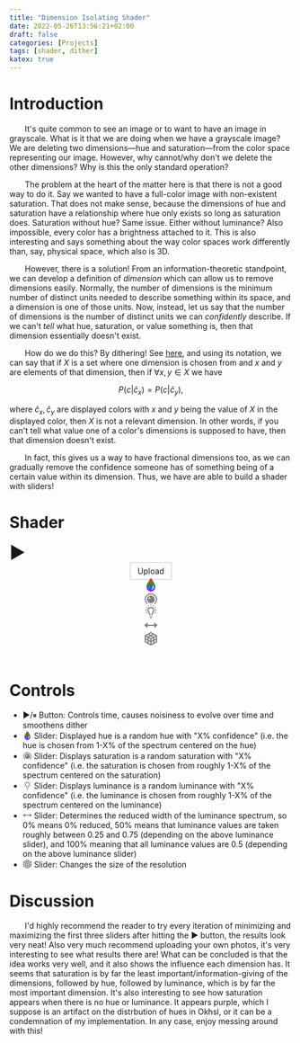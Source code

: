 ```yaml
---
title: "Dimension Isolating Shader"
date: 2022-05-26T13:56:21+02:00
draft: false
categories: [Projects]
tags: [shader, dither]
katex: true
---
```


# Introduction

&nbsp;&nbsp;&nbsp;&nbsp;&nbsp;&nbsp; It's quite common to see an image or to want to have an image in grayscale. What is it that we are doing when we have a grayscale image? We are deleting two dimensions—hue and saturation—from the color space representing our image. However, why cannot/why don't we delete the other dimensions? Why is this the only standard operation?

&nbsp;&nbsp;&nbsp;&nbsp;&nbsp;&nbsp; The problem at the heart of the matter here is that there is not a good way to do it. Say we wanted to have a full-color image with non-existent saturation. That does not make sense, because the dimensions of hue and saturation have a relationship where hue only exists so long as saturation does. Saturation without hue? Same issue. Either without luminance? Also impossible, every color has a brightness attached to it. This is also interesting and says something about the way color spaces work differently than, say, physical space, which also is 3D.

&nbsp;&nbsp;&nbsp;&nbsp;&nbsp;&nbsp; However, there is a solution! From an information-theoretic standpoint, we can develop a definition of *dimension* which can allow us to remove dimensions easily. Normally, the number of dimensions is the minimum number of distinct units needed to describe something within its space, and a dimension is one of those units. Now, instead, let us say that the number of dimensions is the number of distinct units we can *confidently* describe. If we can't *tell* what hue, saturation, or value something is, then that dimension essentially doesn't exist.

&nbsp;&nbsp;&nbsp;&nbsp;&nbsp;&nbsp; How do we do this? By dithering! See [here](https://agaura.github.io/okhslapp/), and using its notation, we can say that if $X$ is a set where one dimension is chosen from and $x$ and $y$ are elements of that dimension, then if $\forall x, y \in X$ we have

$$P(c | \hat c_x) = P(c | \hat c_y),$$

where $\hat c_x, \hat c_y$ are displayed colors with $x$ and $y$ being the value of $X$ in the displayed color, then $X$ is not a relevant dimension. In other words, if you can't tell what value one of a color's dimensions is supposed to have, then that dimension doesn't exist.

&nbsp;&nbsp;&nbsp;&nbsp;&nbsp;&nbsp; In fact, this gives us a way to have fractional dimensions too, as we can gradually remove the confidence someone has of something being of a certain value within its dimension. Thus, we have are able to build a shader with sliders!

# Shader

<html>
 <!-- D3.js -->
    <script src="https://d3js.org/d3.v6.min.js"></script>
    <script src="https://unpkg.com/d3-simple-slider"></script>    <!-- topojson -->
    <script src="https://unpkg.com/topojson@3"></script>    <!-- WebGL -->
    <script src="https://webgl2fundamentals.org/webgl/resources/webgl-utils.js"></script>
	<b style="font-size:30px" id='btn' onmouseover="this.style.cursor='pointer';" width = 20px>▶️</b>
    <style>
        input[type="file"] {
            display: none;
        }        .custom-file-upload {
            border: 1px solid #ccc;
            display: inline-block;
            padding: 6px 12px;
            cursor: pointer;
        }
    </style>    <div align="center">
        <label class="custom-file-upload">
            <input id="uploadImage" type="file" name="myPhoto" onchange="PreviewImage();" />
            <i class="fa fa-cloud-upload"></i>  Upload
        </label>
    </div>    <div align="center" style="padding-top: 20px">
        <canvas id="canvas"></canvas>
        <!--
for most samples webgl-utils only provides shader compiling/linking and
canvas resizing because why clutter the examples with code that's the same in every sample.
See https://webgl2fundamentals.org/webgl/lessons/webgl-boilerplate.html
and https://webgl2fundamentals.org/webgl/lessons/webgl-resizing-the-canvas.html
for webgl-utils, m3, m4, and webgl-lessons-ui.
-->
    </div>
      <div align="center" id="slider-fill">
    <svg xmlns="http://www.w3.org/2000/svg" width="24" height="24" viewBox="0 0 24 24"
        style="position:relative; top:-23px;">
        <linearGradient id="Gradient2" x1="0" x2="0" y1="0" y2="1">
            <stop offset="0%" stop-color="#d60071" />
            <stop offset="20%" stop-color="#c04e00" />
            <stop offset="30%" stop-color="#917200" />
            <stop id='example' offset="45%" stop-color="#468a00" />
            <stop offset="50%" stop-color="#008a79" />
            <stop offset="60%" stop-color="#0083a8" />
            <stop offset="70%" stop-color="#4b5dff" />
            <stop offset="100%" stop-color="#b200df" />
        </linearGradient>
        <path fill="url(#Gradient2)"
            d="M12 0c-4.87 7.197-8 11.699-8 16.075 0 4.378 3.579 7.925 8 7.925s8-3.547 8-7.925c0-4.376-3.13-8.878-8-16.075zm.462 20.471c2.56-1.049 4.124-4.889 3.021-8.853 3.798 4.909.754 9.393-3.021 8.853z" /></svg>
</div>
<div align="center" id="slider-fill2"><svg xmlns="http://www.w3.org/2000/svg" width="24" height="24" viewBox="0 0 24 24" style = "position:relative; top:-23px;"><path fill='gray' d="M22.266 14.724c-.064.898-.242 1.766-.522 2.586l1.601.675c-.163.461-.353.909-.568 1.344l-1.602-.676c-.383.751-.855 1.448-1.402 2.078l1.229 1.229c-.323.364-.667.709-1.032 1.032l-2.262-2.262c1.874-1.59 3.125-4.039 3.125-6.735 0-4.878-3.954-8.832-8.832-8.832s-8.833 3.954-8.833 8.832c0 2.505 1.107 5.024 3.126 6.735l-2.293 2.27-1.031-1.031 1.259-1.238c-.562-.647-1.046-1.365-1.434-2.139l-1.606.665c-.212-.436-.399-.885-.559-1.348l1.605-.664c-.268-.802-.439-1.646-.5-2.521h-1.735v-1.459h1.734c.063-.897.242-1.765.522-2.585l-1.6-.675c.163-.461.352-.91.567-1.344l1.602.675c.383-.75.855-1.448 1.403-2.078l-1.229-1.229c.323-.365.668-.709 1.032-1.031l1.229 1.229c.647-.562 1.366-1.045 2.141-1.433l-.665-1.606c.435-.212.885-.399 1.347-.558l.665 1.604c.802-.267 1.647-.438 2.522-.5v-1.734h1.459v1.733c.899.063 1.767.242 2.587.522l.675-1.6c.462.162.911.353 1.345.567l-.676 1.602c.751.383 1.449.854 2.08 1.402l1.229-1.229c.365.322.709.666 1.032 1.03l-1.229 1.229c.562.647 1.045 1.366 1.434 2.14l1.606-.665c.212.436.399.885.558 1.348l-1.604.664c.269.802.439 1.646.501 2.521h1.733v1.459h-1.734zm-3.434-.729c0 3.767-3.064 6.832-6.832 6.832s-6.833-3.065-6.833-6.832 3.065-6.832 6.833-6.832 6.832 3.065 6.832 6.832zm-7.36-1.81l-2.158-2.158-1.415 1.413 2.158 2.158 1.415-1.413z"/></svg></div>
<div align="center" id="slider-fill3"><svg xmlns="http://www.w3.org/2000/svg" width="24" height="24" viewBox="0 0 24 24"
        style="position:relative; top:-23px;">
        <path fill='gray'
            d="M14 19h-4c-.276 0-.5.224-.5.5s.224.5.5.5h4c.276 0 .5-.224.5-.5s-.224-.5-.5-.5zm0 2h-4c-.276 0-.5.224-.5.5s.224.5.5.5h4c.276 0 .5-.224.5-.5s-.224-.5-.5-.5zm.25 2h-4.5l1.188.782c.154.138.38.218.615.218h.895c.234 0 .461-.08.615-.218l1.187-.782zm3.75-13.799c0 3.569-3.214 5.983-3.214 8.799h-1.989c-.003-1.858.87-3.389 1.721-4.867.761-1.325 1.482-2.577 1.482-3.932 0-2.592-2.075-3.772-4.003-3.772-1.925 0-3.997 1.18-3.997 3.772 0 1.355.721 2.607 1.482 3.932.851 1.478 1.725 3.009 1.72 4.867h-1.988c0-2.816-3.214-5.23-3.214-8.799 0-3.723 2.998-5.772 5.997-5.772 3.001 0 6.003 2.051 6.003 5.772zm4-.691v1.372h-2.538c.02-.223.038-.448.038-.681 0-.237-.017-.464-.035-.69h2.535zm-10.648-6.553v-1.957h1.371v1.964c-.242-.022-.484-.035-.726-.035-.215 0-.43.01-.645.028zm-3.743 1.294l-1.04-1.94 1.208-.648 1.037 1.933c-.418.181-.822.401-1.205.655zm10.586 1.735l1.942-1.394.799 1.115-2.054 1.473c-.191-.43-.423-.827-.687-1.194zm-3.01-2.389l1.038-1.934 1.208.648-1.041 1.941c-.382-.254-.786-.473-1.205-.655zm-10.068 3.583l-2.054-1.472.799-1.115 1.942 1.393c-.264.366-.495.763-.687 1.194zm13.707 6.223l2.354.954-.514 1.271-2.425-.982c.21-.397.408-.812.585-1.243zm-13.108 1.155l-2.356 1.06-.562-1.251 2.34-1.052c.173.433.371.845.578 1.243zm-1.178-3.676h-2.538v-1.372h2.535c-.018.226-.035.454-.035.691 0 .233.018.458.038.681z" /></svg></div>
<div align="center" id="slider-fill5"><svg xmlns="http://www.w3.org/2000/svg" width="24" height="24" viewBox="0 0 24 24" style = "position:relative; top:-23px;"><path fill = 'gray' d="M6 11v-4l-6 5 6 5v-4h12v4l6-5-6-5v4z"/></svg></div>
<div align="center" id="slider-fill4"><svg xmlns="http://www.w3.org/2000/svg" width="24" height="24" viewBox="0 0 24 24"
        style="position:relative; top:-23px;">
        <path fill='gray'
            d="M12 0l-11 6v12.131l11 5.869 11-5.869v-12.066l-11-6.065zm9 11.623l-3 1.569v-3.26l3-1.601v3.292zm-13-.654l3 1.625v3.186l-3-1.614v-3.197zm.9-1.799l2.986-1.603 3.132 1.688-3.014 1.608-3.104-1.693zm4.1 3.43l3-1.6v3.238l-3 1.569v-3.207zm4.138-4.475l-3.139-1.691 2.801-1.503 3.11 1.715-2.772 1.479zm-2.424-4.345l-2.825 1.517-2.728-1.47 2.834-1.546 2.719 1.499zm-7.649 1.19l2.711 1.46-2.973 1.596-2.67-1.456 2.932-1.6zm-1.065 4.908v3.204l-3-1.636v-3.216l3 1.648zm-3 3.843l3 1.636v3.185l-3-1.611v-3.21zm5 5.888v-3.169l3 1.614v3.146l-3-1.591zm5-1.545l3-1.569v3.104l-3 1.601v-3.136zm5 .468v-3.083l3-1.569v3.051l-3 1.601z" /></svg></div>
    <script type="text/javascript">
        "use strict";        var vertexShaderSource = `#version 300 es
        // an attribute is an input (in) to a vertex shader.
// It will receive data from a buffer
in vec2 a_position;
in vec2 a_texCoord;// Used to pass in the resolution of the canvas
uniform vec2 u_resolution;// Used to pass the texture coordinates to the fragment shader
out vec2 v_texCoord;// all shaders have a main function
void main() {// convert the position from pixels to 0.0 to 1.0
vec2 zeroToOne = a_position / u_resolution;// convert from 0->1 to 0->2
vec2 zeroToTwo = zeroToOne * 2.0;// convert from 0->2 to -1->+1 (clipspace)
vec2 clipSpace = zeroToTwo - 1.0;gl_Position = vec4(clipSpace * vec2(1, -1), 0, 1);// pass the texCoord to the fragment shader
// The GPU will interpolate this value between points.
v_texCoord = a_texCoord;
}
`;        var fragmentShaderSource = `#version 300 es
// fragment shaders don't have a default precision so we need
// to pick one. highp is a good default. It means "high precision"
precision highp float;float rand(vec2 co) {
    return fract(sin(dot(co.xy ,vec2(12.9898,78.233))) * 43758.5453);
}// Copyright(c) 2021 Björn Ottosson
//
// Permission is hereby granted, free of charge, to any person obtaining a copy of
// this softwareand associated documentation files(the "Software"), to deal in
// the Software without restriction, including without limitation the rights to
// use, copy, modify, merge, publish, distribute, sublicense, and /or sell copies
// of the Software, and to permit persons to whom the Software is furnished to do
// so, subject to the following conditions :
// The above copyright noticeand this permission notice shall be included in all
// copies or substantial portions of the Software.
// THE SOFTWARE IS PROVIDED "AS IS", WITHOUT WARRANTY OF ANY KIND, EXPRESS OR
// IMPLIED, INCLUDING BUT NOT LIMITED TO THE WARRANTIES OF MERCHANTABILITY,
// FITNESS FOR A PARTICULAR PURPOSE AND NONINFRINGEMENT.IN NO EVENT SHALL THE
// AUTHORS OR COPYRIGHT HOLDERS BE LIABLE FOR ANY CLAIM, DAMAGES OR OTHER
// LIABILITY, WHETHER IN AN ACTION OF CONTRACT, TORT OR OTHERWISE, ARISING FROM,
// OUT OF OR IN CONNECTION WITH THE SOFTWARE OR THE USE OR OTHER DEALINGS IN THE
// SOFTWARE.
#define M_PI 3.1415926535897932384626433832795
float cbrt( float x )
{
    return sign(x)*pow(abs(x),1.0f/3.0f);
}float srgb_transfer_function(float a)
{
	return .0031308f >= a ? 12.92f * a : 1.055f * pow(a, .4166666666666667f) - .055f;
}float srgb_transfer_function_inv(float a)
{
	return .04045f < a ? pow((a + .055f) / 1.055f, 2.4f) : a / 12.92f;
}vec3 linear_srgb_to_oklab(vec3 c)
{
	float l = 0.4122214708f * c.r + 0.5363325363f * c.g + 0.0514459929f * c.b;
	float m = 0.2119034982f * c.r + 0.6806995451f * c.g + 0.1073969566f * c.b;
	float s = 0.0883024619f * c.r + 0.2817188376f * c.g + 0.6299787005f * c.b;	float l_ = cbrt(l);
	float m_ = cbrt(m);
	float s_ = cbrt(s);	return vec3(
		0.2104542553f * l_ + 0.7936177850f * m_ - 0.0040720468f * s_,
		1.9779984951f * l_ - 2.4285922050f * m_ + 0.4505937099f * s_,
		0.0259040371f * l_ + 0.7827717662f * m_ - 0.8086757660f * s_
	);
}vec3 oklab_to_linear_srgb(vec3 c)
{
	float l_ = c.x + 0.3963377774f * c.y + 0.2158037573f * c.z;
	float m_ = c.x - 0.1055613458f * c.y - 0.0638541728f * c.z;
	float s_ = c.x - 0.0894841775f * c.y - 1.2914855480f * c.z;	float l = l_ * l_ * l_;
	float m = m_ * m_ * m_;
	float s = s_ * s_ * s_;	return vec3(
		+4.0767416621f * l - 3.3077115913f * m + 0.2309699292f * s,
		-1.2684380046f * l + 2.6097574011f * m - 0.3413193965f * s,
		-0.0041960863f * l - 0.7034186147f * m + 1.7076147010f * s
	);
}// Finds the maximum saturation possible for a given hue that fits in sRGB
// Saturation here is defined as S = C/L
// a and b must be normalized so a^2 + b^2 == 1
float compute_max_saturation(float a, float b)
{
	// Max saturation will be when one of r, g or b goes below zero.	// Select different coefficients depending on which component goes below zero first
	float k0, k1, k2, k3, k4, wl, wm, ws;	if (-1.88170328f * a - 0.80936493f * b > 1.f)
	{
		// Red component
		k0 = +1.19086277f; k1 = +1.76576728f; k2 = +0.59662641f; k3 = +0.75515197f; k4 = +0.56771245f;
		wl = +4.0767416621f; wm = -3.3077115913f; ws = +0.2309699292f;
	}
	else if (1.81444104f * a - 1.19445276f * b > 1.f)
	{
		// Green component
		k0 = +0.73956515f; k1 = -0.45954404f; k2 = +0.08285427f; k3 = +0.12541070f; k4 = +0.14503204f;
		wl = -1.2684380046f; wm = +2.6097574011f; ws = -0.3413193965f;
	}
	else
	{
		// Blue component
		k0 = +1.35733652f; k1 = -0.00915799f; k2 = -1.15130210f; k3 = -0.50559606f; k4 = +0.00692167f;
		wl = -0.0041960863f; wm = -0.7034186147f; ws = +1.7076147010f;
	}	// Approximate max saturation using a polynomial:
	float S = k0 + k1 * a + k2 * b + k3 * a * a + k4 * a * b;	// Do one step Halley's method to get closer
	// this gives an error less than 10e6, except for some blue hues where the dS/dh is close to infinite
	// this should be sufficient for most applications, otherwise do two/three steps
    float k_l = +0.3963377774f * a + 0.2158037573f * b;
	float k_m = -0.1055613458f * a - 0.0638541728f * b;
	float k_s = -0.0894841775f * a - 1.2914855480f * b;	{
		float l_ = 1.f + S * k_l;
		float m_ = 1.f + S * k_m;
		float s_ = 1.f + S * k_s;		float l = l_ * l_ * l_;
		float m = m_ * m_ * m_;
		float s = s_ * s_ * s_;		float l_dS = 3.f * k_l * l_ * l_;
		float m_dS = 3.f * k_m * m_ * m_;
		float s_dS = 3.f * k_s * s_ * s_;		float l_dS2 = 6.f * k_l * k_l * l_;
		float m_dS2 = 6.f * k_m * k_m * m_;
		float s_dS2 = 6.f * k_s * k_s * s_;		float f = wl * l + wm * m + ws * s;
		float f1 = wl * l_dS + wm * m_dS + ws * s_dS;
		float f2 = wl * l_dS2 + wm * m_dS2 + ws * s_dS2;		S = S - f * f1 / (f1 * f1 - 0.5f * f * f2);
	}	return S;
}// finds L_cusp and C_cusp for a given hue
// a and b must be normalized so a^2 + b^2 == 1
vec2 find_cusp(float a, float b)
{
	// First, find the maximum saturation (saturation S = C/L)
	float S_cusp = compute_max_saturation(a, b);	// Convert to linear sRGB to find the first point where at least one of r,g or b >= 1:
	vec3 rgb_at_max = oklab_to_linear_srgb(vec3( 1, S_cusp * a, S_cusp * b ));
	float L_cusp = cbrt(1.f / max(max(rgb_at_max.r, rgb_at_max.g), rgb_at_max.b));
	float C_cusp = L_cusp * S_cusp;	return vec2( L_cusp , C_cusp );
}// Finds intersection of the line defined by 
// L = L0 * (1 - t) + t * L1;
// C = t * C1;
// a and b must be normalized so a^2 + b^2 == 1
float find_gamut_intersection(float a, float b, float L1, float C1, float L0, vec2 cusp)
{
	// Find the intersection for upper and lower half seprately
	float t;
	if (((L1 - L0) * cusp.y - (cusp.x - L0) * C1) <= 0.f)
	{
		// Lower half	
        t = cusp.y * L0 / (C1 * cusp.x + cusp.y * (L0 - L1));
	}
	else
	{
		// Upper half		// First intersect with triangle
		t = cusp.y * (L0 - 1.f) / (C1 * (cusp.x - 1.f) + cusp.y * (L0 - L1));		// Then one step Halley's method
		{
			float dL = L1 - L0;
			float dC = C1;			float k_l = +0.3963377774f * a + 0.2158037573f * b;
			float k_m = -0.1055613458f * a - 0.0638541728f * b;
			float k_s = -0.0894841775f * a - 1.2914855480f * b;			float l_dt = dL + dC * k_l;
			float m_dt = dL + dC * k_m;
			float s_dt = dL + dC * k_s;
			// If higher accuracy is required, 2 or 3 iterations of the following block can be used:
			{
				float L = L0 * (1.f - t) + t * L1;
				float C = t * C1;				float l_ = L + C * k_l;
				float m_ = L + C * k_m;
				float s_ = L + C * k_s;				float l = l_ * l_ * l_;
				float m = m_ * m_ * m_;
				float s = s_ * s_ * s_;				float ldt = 3.f * l_dt * l_ * l_;
				float mdt = 3.f * m_dt * m_ * m_;
				float sdt = 3.f * s_dt * s_ * s_;				float ldt2 = 6.f * l_dt * l_dt * l_;
				float mdt2 = 6.f * m_dt * m_dt * m_;
				float sdt2 = 6.f * s_dt * s_dt * s_;				float r = 4.0767416621f * l - 3.3077115913f * m + 0.2309699292f * s - 1.f;
				float r1 = 4.0767416621f * ldt - 3.3077115913f * mdt + 0.2309699292f * sdt;
				float r2 = 4.0767416621f * ldt2 - 3.3077115913f * mdt2 + 0.2309699292f * sdt2;				float u_r = r1 / (r1 * r1 - 0.5f * r * r2);
				float t_r = -r * u_r;				float g = -1.2684380046f * l + 2.6097574011f * m - 0.3413193965f * s - 1.f;
				float g1 = -1.2684380046f * ldt + 2.6097574011f * mdt - 0.3413193965f * sdt;
				float g2 = -1.2684380046f * ldt2 + 2.6097574011f * mdt2 - 0.3413193965f * sdt2;				float u_g = g1 / (g1 * g1 - 0.5f * g * g2);
				float t_g = -g * u_g;				float b = -0.0041960863f * l - 0.7034186147f * m + 1.7076147010f * s - 1.f;
				float b1 = -0.0041960863f * ldt - 0.7034186147f * mdt + 1.7076147010f * sdt;
				float b2 = -0.0041960863f * ldt2 - 0.7034186147f * mdt2 + 1.7076147010f * sdt2;				float u_b = b1 / (b1 * b1 - 0.5f * b * b2);
				float t_b = -b * u_b;				t_r = u_r >= 0.f ? t_r : 10000.f;
				t_g = u_g >= 0.f ? t_g : 10000.f;
				t_b = u_b >= 0.f ? t_b : 10000.f;				t += min(t_r, min(t_g, t_b));
			}
		}
	}	return t;
}float find_gamut_intersection(float a, float b, float L1, float C1, float L0)
{
	// Find the cusp of the gamut triangle
	vec2 cusp = find_cusp(a, b);	return find_gamut_intersection(a, b, L1, C1, L0, cusp);
}vec3 gamut_clip_preserve_chroma(vec3 rgb)
{
	if (rgb.r < 1.f && rgb.g < 1.f && rgb.b < 1.f && rgb.r > 0.f && rgb.g > 0.f && rgb.b > 0.f)
		return rgb;	vec3 lab = linear_srgb_to_oklab(rgb);	float L = lab.x;
	float eps = 0.00001f;
	float C = max(eps, sqrt(lab.y * lab.y + lab.z * lab.z));
	float a_ = lab.y / C;
	float b_ = lab.z / C;	float L0 = clamp(L, 0.f, 1.f);	float t = find_gamut_intersection(a_, b_, L, C, L0);
	float L_clipped = L0 * (1.f - t) + t * L;
	float C_clipped = t * C;	return oklab_to_linear_srgb(vec3( L_clipped, C_clipped * a_, C_clipped * b_ ));
}vec3 gamut_clip_project_to_0_5(vec3 rgb)
{
	if (rgb.r < 1.f && rgb.g < 1.f && rgb.b < 1.f && rgb.r > 0.f && rgb.g > 0.f && rgb.b > 0.f)
		return rgb;	vec3 lab = linear_srgb_to_oklab(rgb);	float L = lab.x;
	float eps = 0.00001f;
	float C = max(eps, sqrt(lab.y * lab.y + lab.z * lab.z));
	float a_ = lab.y / C;
	float b_ = lab.z / C;	float L0 = 0.5;	float t = find_gamut_intersection(a_, b_, L, C, L0);
	float L_clipped = L0 * (1.f - t) + t * L;
	float C_clipped = t * C;	return oklab_to_linear_srgb(vec3( L_clipped, C_clipped * a_, C_clipped * b_ ));
}vec3 gamut_clip_project_to_L_cusp(vec3 rgb)
{
	if (rgb.r < 1.f && rgb.g < 1.f && rgb.b < 1.f && rgb.r > 0.f && rgb.g > 0.f && rgb.b > 0.f)
		return rgb;	vec3 lab = linear_srgb_to_oklab(rgb);	float L = lab.x;
	float eps = 0.00001f;
	float C = max(eps, sqrt(lab.y * lab.y + lab.z * lab.z));
	float a_ = lab.y / C;
	float b_ = lab.z / C;	// The cusp is computed here and in find_gamut_intersection, an optimized solution would only compute it once.
	vec2 cusp = find_cusp(a_, b_);	float L0 = cusp.x;	float t = find_gamut_intersection(a_, b_, L, C, L0);	float L_clipped = L0 * (1.f - t) + t * L;
	float C_clipped = t * C;	return oklab_to_linear_srgb(vec3( L_clipped, C_clipped * a_, C_clipped * b_ ));
}vec3 gamut_clip_adaptive_L0_0_5(vec3 rgb, float alpha)
{
	if (rgb.r < 1.f && rgb.g < 1.f && rgb.b < 1.f && rgb.r > 0.f && rgb.g > 0.f && rgb.b > 0.f)
		return rgb;	vec3 lab = linear_srgb_to_oklab(rgb);	float L = lab.x;
	float eps = 0.00001f;
	float C = max(eps, sqrt(lab.y * lab.y + lab.z * lab.z));
	float a_ = lab.y / C;
	float b_ = lab.z / C;	float Ld = L - 0.5f;
	float e1 = 0.5f + abs(Ld) + alpha * C;
	float L0 = 0.5f * (1.f + sign(Ld) * (e1 - sqrt(e1 * e1 - 2.f * abs(Ld))));	float t = find_gamut_intersection(a_, b_, L, C, L0);
	float L_clipped = L0 * (1.f - t) + t * L;
	float C_clipped = t * C;	return oklab_to_linear_srgb(vec3( L_clipped, C_clipped * a_, C_clipped * b_ ));
}vec3 gamut_clip_adaptive_L0_L_cusp(vec3 rgb, float alpha)
{
	if (rgb.r < 1.f && rgb.g < 1.f && rgb.b < 1.f && rgb.r > 0.f && rgb.g > 0.f && rgb.b > 0.f)
		return rgb;	vec3 lab = linear_srgb_to_oklab(rgb);	float L = lab.x;
	float eps = 0.00001f;
	float C = max(eps, sqrt(lab.y * lab.y + lab.z * lab.z));
	float a_ = lab.y / C;
	float b_ = lab.z / C;	// The cusp is computed here and in find_gamut_intersection, an optimized solution would only compute it once.
	vec2 cusp = find_cusp(a_, b_);	float Ld = L - cusp.x;
	float k = 2.f * (Ld > 0.f ? 1.f - cusp.x : cusp.x);	float e1 = 0.5f * k + abs(Ld) + alpha * C / k;
	float L0 = cusp.x + 0.5f * (sign(Ld) * (e1 - sqrt(e1 * e1 - 2.f * k * abs(Ld))));	float t = find_gamut_intersection(a_, b_, L, C, L0);
	float L_clipped = L0 * (1.f - t) + t * L;
	float C_clipped = t * C;	return oklab_to_linear_srgb(vec3( L_clipped, C_clipped * a_, C_clipped * b_ ));
}float toe(float x)
{
	float k_1 = 0.206f;
	float k_2 = 0.03f;
	float k_3 = (1.f + k_1) / (1.f + k_2);
	return 0.5f * (k_3 * x - k_1 + sqrt((k_3 * x - k_1) * (k_3 * x - k_1) + 4.f * k_2 * k_3 * x));
}float toe_inv(float x)
{
	float k_1 = 0.206f;
	float k_2 = 0.03f;
	float k_3 = (1.f + k_1) / (1.f + k_2);
	return (x * x + k_1 * x) / (k_3 * (x + k_2));
}vec2 to_ST(vec2 cusp)
{
	float L = cusp.x;
	float C = cusp.y;
	return vec2( C / L, C / (1.f - L) );
}// Returns a smooth approximation of the location of the cusp
// This polynomial was created by an optimization process
// It has been designed so that S_mid < S_max and T_mid < T_max
vec2 get_ST_mid(float a_, float b_)
{
	float S = 0.11516993f + 1.f / (
		+7.44778970f + 4.15901240f * b_
		+ a_ * (-2.19557347f + 1.75198401f * b_
			+ a_ * (-2.13704948f - 10.02301043f * b_
				+ a_ * (-4.24894561f + 5.38770819f * b_ + 4.69891013f * a_
					)))
		);	float T = 0.11239642f + 1.f / (
		+1.61320320f - 0.68124379f * b_
		+ a_ * (+0.40370612f + 0.90148123f * b_
			+ a_ * (-0.27087943f + 0.61223990f * b_
				+ a_ * (+0.00299215f - 0.45399568f * b_ - 0.14661872f * a_
					)))
		);	return vec2( S, T );
}vec3 get_Cs(float L, float a_, float b_)
{
	vec2 cusp = find_cusp(a_, b_);	float C_max = find_gamut_intersection(a_, b_, L, 1.f, L, cusp);
	vec2 ST_max = to_ST(cusp);
	// Scale factor to compensate for the curved part of gamut shape:
	float k = C_max / min((L * ST_max.x), (1.f - L) * ST_max.y);	float C_mid;
	{
		vec2 ST_mid = get_ST_mid(a_, b_);		// Use a soft minimum function, instead of a sharp triangle shape to get a smooth value for chroma.
		float C_a = L * ST_mid.x;
		float C_b = (1.f - L) * ST_mid.y;
		C_mid = 0.9f * k * sqrt(sqrt(1.f / (1.f / (C_a * C_a * C_a * C_a) + 1.f / (C_b * C_b * C_b * C_b))));
	}	float C_0;
	{
		// for C_0, the shape is independent of hue, so vec2 are constant. Values picked to roughly be the average values of vec2.
		float C_a = L * 0.4f;
		float C_b = (1.f - L) * 0.8f;		// Use a soft minimum function, instead of a sharp triangle shape to get a smooth value for chroma.
		C_0 = sqrt(1.f / (1.f / (C_a * C_a) + 1.f / (C_b * C_b)));
	}	return vec3( C_0, C_mid, C_max );
}vec3 okhsl_to_srgb(vec3 hsl)
{
	float h = hsl.x;
	float s = hsl.y;
	float l = hsl.z;	if (l == 1.0f)
	{
		return vec3( 1.f, 1.f, 1.f );
	}	else if (l == 0.f)
	{
		return vec3( 0.f, 0.f, 0.f );
	}	float a_ = cos(2.f * M_PI * h);
	float b_ = sin(2.f * M_PI * h);
	float L = toe_inv(l);	vec3 cs = get_Cs(L, a_, b_);
	float C_0 = cs.x;
	float C_mid = cs.y;
	float C_max = cs.z;
    float mid = 0.8f;
	float mid_inv = 1.25f;	float C, t, k_0, k_1, k_2;	if (s < mid)
	{
		t = mid_inv * s;		k_1 = mid * C_0;
		k_2 = (1.f - k_1 / C_mid);		C = t * k_1 / (1.f - k_2 * t);
	}
	else
	{
		t = (s - mid)/ (1.f - mid);		k_0 = C_mid;
		k_1 = (1.f - mid) * C_mid * C_mid * mid_inv * mid_inv / C_0;
		k_2 = (1.f - (k_1) / (C_max - C_mid));		C = k_0 + t * k_1 / (1.f - k_2 * t);
	}	vec3 rgb = oklab_to_linear_srgb(vec3( L, C * a_, C * b_ ));
	return vec3(
		srgb_transfer_function(rgb.r),
		srgb_transfer_function(rgb.g),
		srgb_transfer_function(rgb.b)
	);
}vec3 srgb_to_okhsl(vec3 rgb)
{
	vec3 lab = linear_srgb_to_oklab(vec3(
		srgb_transfer_function_inv(rgb.r),
		srgb_transfer_function_inv(rgb.g),
		srgb_transfer_function_inv(rgb.b)
		));	float C = sqrt(lab.y * lab.y + lab.z * lab.z);
	float a_ = lab.y / C;
	float b_ = lab.z / C;	float L = lab.x;
	float h = 0.5f + 0.5f * atan(-lab.z, -lab.y) / M_PI;	vec3 cs = get_Cs(L, a_, b_);
	float C_0 = cs.x;
	float C_mid = cs.y;
	float C_max = cs.z;	// Inverse of the interpolation in okhsl_to_srgb:
    float mid = 0.8f;
	float mid_inv = 1.25f;	float s;
	if (C < C_mid)
	{
		float k_1 = mid * C_0;
		float k_2 = (1.f - k_1 / C_mid);		float t = C / (k_1 + k_2 * C);
		s = t * mid;
	}
	else
	{
		float k_0 = C_mid;
		float k_1 = (1.f - mid) * C_mid * C_mid * mid_inv * mid_inv / C_0;
		float k_2 = (1.f - (k_1) / (C_max - C_mid));		float t = (C - k_0) / (k_1 + k_2 * (C - k_0));
		s = mid + (1.f - mid) * t;
	}	float l = toe(L);
	return vec3( h, s, l );
}
vec3 okhsv_to_srgb(vec3 hsv)
{
	float h = hsv.x;
	float s = hsv.y;
	float v = hsv.z;	float a_ = cos(2.f * M_PI * h);
	float b_ = sin(2.f * M_PI * h);
	vec2 cusp = find_cusp(a_, b_);
	vec2 ST_max = to_ST(cusp);
	float S_max = ST_max.x;
	float T_max = ST_max.y;
	float S_0 = 0.5f;
	float k = 1.f- S_0 / S_max;	// first we compute L and V as if the gamut is a perfect triangle:	// L, C when v==1:
	float L_v = 1.f   - s * S_0 / (S_0 + T_max - T_max * k * s);
	float C_v = s * T_max * S_0 / (S_0 + T_max - T_max * k * s);	float L = v * L_v;
	float C = v * C_v;	// then we compensate for both toe and the curved top part of the triangle:
	float L_vt = toe_inv(L_v);
	float C_vt = C_v * L_vt / L_v;	float L_new = toe_inv(L);
	C = C * L_new / L;
	L = L_new;	vec3 rgb_scale = oklab_to_linear_srgb(vec3( L_vt, a_ * C_vt, b_ * C_vt ));
	float scale_L = cbrt(1.f / max(max(rgb_scale.r, rgb_scale.g), max(rgb_scale.b, 0.f)));	L = L * scale_L;
	C = C * scale_L;	vec3 rgb = oklab_to_linear_srgb(vec3( L, C * a_, C * b_ ));
	return vec3(
		srgb_transfer_function(rgb.r),
		srgb_transfer_function(rgb.g),
		srgb_transfer_function(rgb.b)
	);
}vec3 srgb_to_okhsv(vec3 rgb)
{
	vec3 lab = linear_srgb_to_oklab(vec3(
		srgb_transfer_function_inv(rgb.r),
		srgb_transfer_function_inv(rgb.g),
		srgb_transfer_function_inv(rgb.b)
		));	float C = sqrt(lab.y * lab.y + lab.z * lab.z);
	float a_ = lab.y / C;
	float b_ = lab.z / C;	float L = lab.x;
	float h = 0.5f + 0.5f * atan(-lab.z, -lab.y) / M_PI;	vec2 cusp = find_cusp(a_, b_);
	vec2 ST_max = to_ST(cusp);
	float S_max = ST_max.x;
	float T_max = ST_max.y;
	float S_0 = 0.5f;
	float k = 1.f - S_0 / S_max;	// first we find L_v, C_v, L_vt and C_vt
    float t = T_max / (C + L * T_max);
	float L_v = t * L;
	float C_v = t * C;	float L_vt = toe_inv(L_v);
	float C_vt = C_v * L_vt / L_v;	// we can then use these to invert the step that compensates for the toe and the curved top part of the triangle:
	vec3 rgb_scale = oklab_to_linear_srgb(vec3( L_vt, a_ * C_vt, b_ * C_vt ));
	float scale_L = cbrt(1.f / max(max(rgb_scale.r, rgb_scale.g), max(rgb_scale.b, 0.f)));	L = L / scale_L;
	C = C / scale_L;	C = C * toe(L) / L;
	L = toe(L);	// we can now compute v and s:
    float v = L / L_v;
	float s = (S_0 + T_max) * C_v / ((T_max * S_0) + T_max * k * C_v);	return vec3 (h, s, v );
}vec3 hsl2rgb( in vec3 c )
{
    vec3 rgb = clamp( abs(mod(c.x*6.0+vec3(0.0,4.0,2.0),6.0)-3.0)-1.0, 0.0, 1.0 );    return c.z + c.y * (rgb-0.5)*(1.0-abs(2.0*c.z-1.0));
}vec3 rgb2hsl( in vec3 c ){
  float h = 0.0;
	float s = 0.0;
	float l = 0.0;
	float r = c.r;
	float g = c.g;
	float b = c.b;
	float cMin = min( r, min( g, b ) );
	float cMax = max( r, max( g, b ) );	l = ( cMax + cMin ) / 2.0;
	if ( cMax > cMin ) {
		float cDelta = cMax - cMin;
        //s = l < .05 ? cDelta / ( cMax + cMin ) : cDelta / ( 2.0 - ( cMax + cMin ) ); Original
		s = l < .0 ? cDelta / ( cMax + cMin ) : cDelta / ( 2.0 - ( cMax + cMin ) );
		if ( r == cMax ) {
			h = ( g - b ) / cDelta;
		} else if ( g == cMax ) {
			h = 2.0 + ( b - r ) / cDelta;
		} else {
			h = 4.0 + ( r - g ) / cDelta;
		}		if ( h < 0.0) {
			h += 6.0;
		}
		h = h / 6.0;
	}
	return vec3( h, s, l );
}
bool inDither( float h, float antiHue, float antiRad) {
	return (((h > antiHue - antiRad) && (h < antiHue + antiRad))) ||
	(((h - 1.0f > antiHue - antiRad) && (h - 1.0f < antiHue + antiRad))) ||
	(((1.0f + h > antiHue - antiRad) && (1.0f + h < antiHue + antiRad)));
}
float ditherHue( float h, float r, float rp, float antiRad) {
	float rightBound = h - antiRad * rp;
    if (rightBound < -0.5f) rightBound = rightBound + 1.0f;
    float leftBound = h + antiRad * rp;
    if (leftBound > 0.5f) leftBound = leftBound - 1.0f;
	if ((h > h - antiRad) && (h < h + antiRad))
        if (((h - (h - antiRad)) / (2.0f * antiRad)) < r)
            h = rightBound;
        else h = leftBound;
    else if ((h - 1.0f > h - antiRad) && (h - 1.0f < h + antiRad))
        if (((h - 1.0f - (h - antiRad)) / (2.0f * antiRad)) < r)
            h = rightBound;
        else h = leftBound;
    else if ((1.0f + h > h - antiRad) && (1.0f + h < h + antiRad))
        if (((1.0f + h - (h - antiRad)) / (2.0f * antiRad)) < r)
            h = rightBound;
        else h = leftBound;
	if (h < 0.0) h = h + 1.0;
	return h;
}
float dither( float v, float r, float antiRad, float lim) {
    float lowerBound = max(0.0, v - antiRad);
    if (v - antiRad < lim) lowerBound = mix(max(0.0, v - antiRad), lim, antiRad);
    float upperBound = min(lowerBound + 2.0 * antiRad, 1.0 - lim);
    if (v + antiRad > 1.0 - lim) {
        upperBound = mix(min(1.0, v + antiRad), 1.0 - lim, antiRad);
        lowerBound = max(lowerBound, upperBound - 2.0 * antiRad);
    }
    return mix(lowerBound, upperBound, r);
}
uniform sampler2D u_image;
uniform float time;
uniform vec2 res;
uniform float hue;
uniform float sat;
uniform float lum;
uniform float lim;
// the texCoords passed in from the vertex shader.
in vec2 v_texCoord;// we need to declare an output for the fragment shader
out vec4 outColor;void main()
{
    vec2 uv = v_texCoord;
    float iTime = time / 1.0;
	vec4 tex = texture(u_image, uv);
    vec3 hsl = srgb_to_okhsl(tex.rgb);
    vec2 biguv = floor(uv*res)/res;
    biguv = biguv + 0.5*1.0/res;
    vec3 bighsl = srgb_to_okhsl(texture(u_image, biguv).rgb);
    float r1 = rand(vec2(biguv.x, iTime));
    r1 = rand(vec2(r1, biguv.y));
    float r2 = rand(vec2(biguv.x, biguv.y));
    r2 = rand(vec2(r2, iTime));
    float r3 = rand(vec2(r1, r2));
    //vec3 col = okhsl_to_srgb(vec3(ditherHue(bighsl.x, r1, rand(vec2(r1, r2 * r3 * 100.0)), 0.5 - hue / 2.0),
    //    dither(bighsl.y, r2, 1.0 - sat, 0.0),
    //    dither(bighsl.z, r3, 1.0 - lum, lim)));
	vec3 col = okhsl_to_srgb(vec3(dither(bighsl.z, r3, 1.0 - lum, lim),
        dither(bighsl.y, r2, 1.0 - sat, 0.0),
        ditherHue(bighsl.x, r1, rand(vec2(r1, r2 * r3 * 100.0)), 0.5 - hue / 2.0)));
	//vec3 col = okhsl_to_srgb(vec3(dither(bighsl.y, r2, 1.0 - sat, 0.0),
    //    ditherHue(bighsl.x, r1, rand(vec2(r1, r2 * r3 * 100.0)), 0.5 - hue / 2.0),
    //    dither(bighsl.z, r3, 1.0 - lum, lim)));
	//vec3 col = okhsl_to_srgb(vec3(dither(bighsl.z, r3, 1.0 - lum, lim),
    //    dither(bighsl.y, r2, 1.0 - sat, 0.0),
    //    ditherHue(bighsl.x, r1, rand(vec2(r1, r2 * r3 * 100.0)), 0.5 - hue / 2.0)));
	//vec3 col = okhsl_to_srgb(vec3(ditherHue(bighsl.x, r1, rand(vec2(r1, r2 * r3 * 100.0)), 0.5 - hue / 2.0),
    //    dither(bighsl.z, r3, 1.0 - lum, lim),
    //    dither(bighsl.y, r2, 1.0 - sat, 0.0)));
	//
    //vec3 col = okhsl_to_srgb(vec3(ditherHue(((bighsl.z > 0.85) || (bighsl.z < 0.15)) ? 0.0 : bighsl.x, r1, rand(vec2(r1, r2 * r3 * 100.0)), 0.5 - hue / 2.0),
    //    dither(((bighsl.z > 0.85) || (bighsl.z < 0.15)) ? 0.0 : bighsl.y, r2, 1.0 - sat, 0.0),
    //   dither(bighsl.z, r3, 1.0 - lum, lim)));
    outColor = vec4(col,tex.w);
}`;        // Get A WebGL context
        /** @type {HTMLCanvasElement} */
		var toggle = true;
		const btn = document.getElementById('btn');
        var canvas = document.querySelector("canvas");
        var gl = canvas.getContext("webgl2");        // setup GLSL program
        var program = webglUtils.createProgramFromSources(gl,
            [vertexShaderSource, fragmentShaderSource]);        // look up where the vertex data needs to go.
        var positionAttributeLocation = gl.getAttribLocation(program, "a_position");
        var texCoordAttributeLocation = gl.getAttribLocation(program, "a_texCoord");
		var locs = {
        'time': gl.getUniformLocation(program, "time"),
        'hue': gl.getUniformLocation(program, "hue"),
        'sat': gl.getUniformLocation(program, "sat"),
        'lum': gl.getUniformLocation(program, "lum"),
        'res': gl.getUniformLocation(program, "res"),
        'lim': gl.getUniformLocation(program, "lim")
    };
        var timeLocation = gl.getUniformLocation(program, "time");
        var hueLocation = gl.getUniformLocation(program, "antiHue");
        var radLocation = gl.getUniformLocation(program, "antiRad");
        var image = new Image();
		function resizeCanvas(image, multiplier) {
			const maxWidth = Math.min(600, screen.width * 0.85);
            multiplier = multiplier || 1;
            const width = Math.min(image.width, maxWidth) | 0;
            const height = Math.min(image.height, image.height/image.width * maxWidth) | 0;
            if (canvas.width !== width || canvas.height !== height) {
                canvas.width = width;
                canvas.height = height;
                return true;
            }
            return false;
        }
		function firstRender(time) {
            time = time || 0;            // lookup uniforms
            var resolutionLocation = gl.getUniformLocation(program, "u_resolution");
            var imageLocation = gl.getUniformLocation(program, "u_image");
			var resLocation = gl.getUniformLocation(program, "res");
            var vao = gl.createVertexArray();            // and make it the one we're currently working with
            gl.bindVertexArray(vao);            // Create a buffer and put a single pixel space rectangle in
            // it (2 triangles)
            var positionBuffer = gl.createBuffer();            // Turn on the attribute
            gl.enableVertexAttribArray(positionAttributeLocation);            // Bind it to ARRAY_BUFFER (think of it as ARRAY_BUFFER = positionBuffer)
            gl.bindBuffer(gl.ARRAY_BUFFER, positionBuffer);            // Tell the attribute how to get data out of positionBuffer (ARRAY_BUFFER)
            gl.vertexAttribPointer(
                positionAttributeLocation, 2, gl.FLOAT, false, 0, 0);            // provide texture coordinates for the rectangle.
            var texCoordBuffer = gl.createBuffer();
            gl.bindBuffer(gl.ARRAY_BUFFER, texCoordBuffer);
            gl.bufferData(gl.ARRAY_BUFFER, new Float32Array([
                0.0, 0.0,
                1.0, 0.0,
                0.0, 1.0,
                0.0, 1.0,
                1.0, 0.0,
                1.0, 1.0,
            ]), gl.STATIC_DRAW);            // Turn on the attribute
            gl.enableVertexAttribArray(texCoordAttributeLocation);            // Tell the attribute how to get data out of texCoordBuffer (ARRAY_BUFFER)
            gl.vertexAttribPointer(
                texCoordAttributeLocation, 2, gl.FLOAT, false, 0, 0);            // Create a texture.
            var texture = gl.createTexture();            // make unit 0 the active texture uint
            // (ie, the unit all other texture commands will affect
            gl.bindTexture(gl.TEXTURE_2D, texture);            // Set the parameters so we don't need mips and so we're not filtering
            // and we don't repeat
            gl.texParameteri(gl.TEXTURE_2D, gl.TEXTURE_MIN_FILTER, gl.NEAREST);
            gl.texImage2D(gl.TEXTURE_2D,
                0,
                gl.RGBA,
                gl.RGBA,
                gl.UNSIGNED_BYTE,
                image);
			resizeCanvas(image);            // Tell WebGL how to convert from clip space to pixels
            gl.viewport(0, 0, gl.canvas.width, gl.canvas.height);            // Clear the canvas
            gl.useProgram(program);            // Bind the attribute/buffer set we want.
            // pixels to clipspace in the shader
            gl.uniform2f(resolutionLocation, image.width, image.height);            // Tell the shader to get the texture from texture unit 0
            gl.uniform1i(imageLocation, 0);            // Update the time
            gl.uniform1f(locs.time, time * 0.001);
            gl.uniform1f(locs.hue, sliderFill.value());
            gl.uniform1f(locs.sat, sliderFill2.value());
            gl.uniform1f(locs.lum, sliderFill3.value());
            gl.uniform2f(locs.res, image.width*Math.pow(1 - sliderFill4.value(), 4) + 1,image.height*Math.pow(1 - sliderFill4.value(), 4) + 1);
            gl.uniform1f(locs.lim, sliderFill5.value() / 2.0);
            // in setRectangle puts data in the position buffer
            gl.bindBuffer(gl.ARRAY_BUFFER, positionBuffer);            // Set a rectangle the same size as the image.
            setRectangle(gl, 0, 0, image.width, image.height);            // Draw the rectangle.
            gl.drawArrays(gl.TRIANGLES, 0, 6);
        }
		function render(time) {
        	time = time || 0;
        	gl.uniform1f(locs.time, time * 0.001);
            gl.uniform1f(locs.hue, sliderFill.value());
            gl.uniform1f(locs.sat, sliderFill2.value());
            gl.uniform1f(locs.lum, sliderFill3.value());
            gl.uniform2f(locs.res, image.width*Math.pow(1 - sliderFill4.value(), 4) + 1,image.height*Math.pow(1 - sliderFill4.value(), 4) + 1);
            gl.uniform1f(locs.lim, sliderFill5.value() / 2.0);
        	gl.drawArrays(gl.TRIANGLES, 0, 6);
        	if (!toggle) requestAnimationFrame(render);
    	}
		function setRectangle(gl, x, y, width, height) {
            var x1 = x;
            var x2 = x + width;
            var y1 = y;
            var y2 = y + height;
            gl.bufferData(gl.ARRAY_BUFFER, new Float32Array([
                x1, y1,
                x2, y1,
                x1, y2,
                x1, y2,
                x2, y1,
                x2, y2,
            ]), gl.STATIC_DRAW);
        }
		function PreviewImage() {
            var oFReader = new FileReader();
            oFReader.readAsDataURL(document.getElementById("uploadImage").files[0]);
			oFReader.onload = function (oFREvent) {
                image.src = oFREvent.target.result;
            };
			image.onload = function () {
                firstRender();
			};
        }
		function componentToHex(c) {
			var hex = c.toString(16);
			return hex.length == 1 ? "0" + hex : hex;
		}
		function rgbToHex(r, g, b) {
			return "#" + componentToHex(r) + componentToHex(g) + componentToHex(b);
		}
		function hexToRgb(hex) {
			var result = /^#?([a-f\d]{2})([a-f\d]{2})([a-f\d]{2})$/i.exec(hex);
				return result ? {
				r: parseInt(result[1], 16),
				g: parseInt(result[2], 16),
				b: parseInt(result[3], 16)
  				} : null;
			}
		function hslToRgb(h, s, l){
		    var r, g, b;
    		if(s == 0){
       			 r = g = b = l; // achromatic
    		}else{
        		var hue2rgb = function hue2rgb(p, q, t){
	        	    if(t < 0) t += 1;
   	    		    if(t > 1) t -= 1;
    	    	    if(t < 1/6) return p + (q - p) * 6 * t;
	        	    if(t < 1/2) return q;
    	    	    if(t < 2/3) return p + (q - p) * (2/3 - t) * 6;
            		return p;
        		}
        		var q = l < 0.5 ? l * (1 + s) : l + s - l * s;
        		var p = 2 * l - q;
        		r = hue2rgb(p, q, h + 1/3);
        		g = hue2rgb(p, q, h);
        		b = hue2rgb(p, q, h - 1/3);
    		}
    		return [Math.round(r * 255), Math.round(g * 255), Math.round(b * 255)];
		}
		function rgbToHsl(r, g, b){
    		r /= 255, g /= 255, b /= 255;
    		var max = Math.max(r, g, b), min = Math.min(r, g, b);
    		var h, s, l = (max + min) / 2;
    		if(max == min){
       		 h = s = 0; // achromatic
    		}else{
        		var d = max - min;
        		s = l > 0.5 ? d / (2 - max - min) : d / (max + min);
        		switch(max){
            		case r: h = (g - b) / d + (g < b ? 6 : 0); break;
            		case g: h = (b - r) / d + 2; break;
            		case b: h = (r - g) / d + 4; break;
        		}
        		h /= 6;
    		}
    		return [h, s, l];
		}
	var data = [0, 1.0];
    var sliderFill = d3
        .sliderBottom()
        .min(d3.min(data))
        .max(d3.max(data))
        .width(Math.min(300,screen.width*0.55))
        .tickFormat(d3.format('.0%'))
        .ticks(5)
        .default(0.0)
        .fill('#415794')
        .handle(
            d3
                .symbol()
                .type(d3.symbolCircle)
                .size(250)
        )
        .on('onchange', val => {
            if (toggle) render();
        });
    var gFill = d3
        .select('div#slider-fill')
        .append('svg')
        .attr('width', Math.min(350,screen.width*0.7))
        .attr('height', 65)
        .append('g')
        .attr('transform', 'translate(30,30)')
        .attr('fill', '#aaaaaa')
    gFill.call(sliderFill);
    var sliderFill2 = d3
        .sliderBottom()
        .min(d3.min(data))
        .max(d3.max(data))
        .width(Math.min(300,screen.width*0.55))
        .tickFormat(d3.format('.0%'))
        .ticks(5)
        .default(0.0)
        .fill('#415794')
        .handle(
            d3
                .symbol()
                .type(d3.symbolCircle)
                .size(250)
        )
        .on('onchange', val => {
            if (toggle) render();
        });
    var gFill2 = d3
        .select('div#slider-fill2')
        .append('svg')
        .attr('width', Math.min(350,screen.width*0.7))
        .attr('height', 65)
        .append('g')
        .attr('transform', 'translate(30,30)')
        .attr('fill', '#aaaaaa');
    gFill2.call(sliderFill2);
    var sliderFill3 = d3
        .sliderBottom()
        .min(d3.min(data))
        .max(d3.max(data))
        .width(Math.min(300,screen.width*0.55))
        .tickFormat(d3.format('.0%'))
        .ticks(5)
        .default(0.0)
        .fill('#415794')
        .handle(
            d3
                .symbol()
                .type(d3.symbolCircle)
                .size(250)
        )
        .on('onchange', val => {
            if (toggle) render();
        });
    var gFill3 = d3
        .select('div#slider-fill3')
        .append('svg')
        .attr('width', Math.min(350,screen.width*0.7))
        .attr('height', 65)
        .append('g')
        .attr('transform', 'translate(30,30)')
        .attr('fill', '#aaaaaa');
    gFill3.call(sliderFill3);
    var sliderFill4 = d3
        .sliderBottom()
        .min(d3.min(data))
        .max(d3.max(data))
        .width(Math.min(300,screen.width*0.55))
        .tickFormat(d3.format('.0%'))
        .ticks(5)
        .default(0.0)
        .fill('#415794')
        .handle(
            d3
                .symbol()
                .type(d3.symbolCircle)
                .size(250)
        )
        .on('onchange', val => {
            if (toggle) render();
        });
    var gFill4 = d3
        .select('div#slider-fill4')
        .append('svg')
        .attr('width', Math.min(350,screen.width*0.7))
        .attr('height', 65)
        .append('g')
        .attr('transform', 'translate(30,30)')
        .attr('fill', '#aaaaaa');
    gFill4.call(sliderFill4);
		window.onload=function(){
  			btn.addEventListener('click', function handleClick() {
				toggle = !toggle;
				if (toggle) btn.textContent = '▶️';
				else btn.textContent = '⏸';
				render();
			});
		}
    var sliderFill5 = d3
            .sliderBottom()
            .min(d3.min(data))
            .max(d3.max(data))
            .width(Math.min(300,screen.width*0.55))
            .tickFormat(d3.format('.0%'))
            .ticks(5)
            .default(0.50)
            .fill('#415794')
			.handle(
                d3
                .symbol()
                .type(d3.symbolCircle)
                .size(250)
            )
			.on('onchange', val => {
				if (toggle) render();
            });
		var gFill5 = d3
            .select('div#slider-fill5')
            .append('svg')
            .attr('width', Math.min(350,screen.width*0.7))
            .attr('height', 65)
            .append('g')
            .attr('transform', 'translate(30,30)')
			.attr('fill', '#aaaaaa');
		gFill5.call(sliderFill5);
	image.src = "/flower.jpeg";
	image.onload = function() {firstRender();}
		</script>
</html>

# Controls

* ▶️/⏸ Button: Controls time, causes noisiness to evolve over time and smoothens dither
* <html>
    <svg xmlns="http://www.w3.org/2000/svg" width="16" height="16" viewBox="0 0 24 24"
        style="position:relative; top:2px;">
        <linearGradient id="Gradient2" x1="0" x2="0" y1="0" y2="1">
            <stop offset="0%" stop-color="#d60071" />
            <stop offset="20%" stop-color="#c04e00" />
            <stop offset="30%" stop-color="#917200" />
            <stop id='example' offset="45%" stop-color="#468a00" />
            <stop offset="50%" stop-color="#008a79" />
            <stop offset="60%" stop-color="#0083a8" />
            <stop offset="70%" stop-color="#4b5dff" />
            <stop offset="100%" stop-color="#b200df" />
        </linearGradient>
        <path fill="url(#Gradient2)"
            d="M12 0c-4.87 7.197-8 11.699-8 16.075 0 4.378 3.579 7.925 8 7.925s8-3.547 8-7.925c0-4.376-3.13-8.878-8-16.075zm.462 20.471c2.56-1.049 4.124-4.889 3.021-8.853 3.798 4.909.754 9.393-3.021 8.853z" /></svg>
            </html> Slider: Displayed hue is a random hue with "X% confidence" (i.e. the hue is chosen from 1-X% of the spectrum centered on the hue)
* <html>
    <svg xmlns="http://www.w3.org/2000/svg" width="16" height="16" viewBox="0 0 24 24" style = "position:relative; top:2px;"><path fill='gray' d="M22.266 14.724c-.064.898-.242 1.766-.522 2.586l1.601.675c-.163.461-.353.909-.568 1.344l-1.602-.676c-.383.751-.855 1.448-1.402 2.078l1.229 1.229c-.323.364-.667.709-1.032 1.032l-2.262-2.262c1.874-1.59 3.125-4.039 3.125-6.735 0-4.878-3.954-8.832-8.832-8.832s-8.833 3.954-8.833 8.832c0 2.505 1.107 5.024 3.126 6.735l-2.293 2.27-1.031-1.031 1.259-1.238c-.562-.647-1.046-1.365-1.434-2.139l-1.606.665c-.212-.436-.399-.885-.559-1.348l1.605-.664c-.268-.802-.439-1.646-.5-2.521h-1.735v-1.459h1.734c.063-.897.242-1.765.522-2.585l-1.6-.675c.163-.461.352-.91.567-1.344l1.602.675c.383-.75.855-1.448 1.403-2.078l-1.229-1.229c.323-.365.668-.709 1.032-1.031l1.229 1.229c.647-.562 1.366-1.045 2.141-1.433l-.665-1.606c.435-.212.885-.399 1.347-.558l.665 1.604c.802-.267 1.647-.438 2.522-.5v-1.734h1.459v1.733c.899.063 1.767.242 2.587.522l.675-1.6c.462.162.911.353 1.345.567l-.676 1.602c.751.383 1.449.854 2.08 1.402l1.229-1.229c.365.322.709.666 1.032 1.03l-1.229 1.229c.562.647 1.045 1.366 1.434 2.14l1.606-.665c.212.436.399.885.558 1.348l-1.604.664c.269.802.439 1.646.501 2.521h1.733v1.459h-1.734zm-3.434-.729c0 3.767-3.064 6.832-6.832 6.832s-6.833-3.065-6.833-6.832 3.065-6.832 6.833-6.832 6.832 3.065 6.832 6.832zm-7.36-1.81l-2.158-2.158-1.415 1.413 2.158 2.158 1.415-1.413z"/></svg>
            </html> Slider: Displays saturation is a random saturation with "X% confidence" (i.e. the saturation is chosen from roughly 1-X% of the spectrum centered on the saturation)
* <html>
    <svg xmlns="http://www.w3.org/2000/svg" width="16" height="16" viewBox="0 0 24 24"
        style="position:relative; top:2px;">
        <path fill='gray'
            d="M14 19h-4c-.276 0-.5.224-.5.5s.224.5.5.5h4c.276 0 .5-.224.5-.5s-.224-.5-.5-.5zm0 2h-4c-.276 0-.5.224-.5.5s.224.5.5.5h4c.276 0 .5-.224.5-.5s-.224-.5-.5-.5zm.25 2h-4.5l1.188.782c.154.138.38.218.615.218h.895c.234 0 .461-.08.615-.218l1.187-.782zm3.75-13.799c0 3.569-3.214 5.983-3.214 8.799h-1.989c-.003-1.858.87-3.389 1.721-4.867.761-1.325 1.482-2.577 1.482-3.932 0-2.592-2.075-3.772-4.003-3.772-1.925 0-3.997 1.18-3.997 3.772 0 1.355.721 2.607 1.482 3.932.851 1.478 1.725 3.009 1.72 4.867h-1.988c0-2.816-3.214-5.23-3.214-8.799 0-3.723 2.998-5.772 5.997-5.772 3.001 0 6.003 2.051 6.003 5.772zm4-.691v1.372h-2.538c.02-.223.038-.448.038-.681 0-.237-.017-.464-.035-.69h2.535zm-10.648-6.553v-1.957h1.371v1.964c-.242-.022-.484-.035-.726-.035-.215 0-.43.01-.645.028zm-3.743 1.294l-1.04-1.94 1.208-.648 1.037 1.933c-.418.181-.822.401-1.205.655zm10.586 1.735l1.942-1.394.799 1.115-2.054 1.473c-.191-.43-.423-.827-.687-1.194zm-3.01-2.389l1.038-1.934 1.208.648-1.041 1.941c-.382-.254-.786-.473-1.205-.655zm-10.068 3.583l-2.054-1.472.799-1.115 1.942 1.393c-.264.366-.495.763-.687 1.194zm13.707 6.223l2.354.954-.514 1.271-2.425-.982c.21-.397.408-.812.585-1.243zm-13.108 1.155l-2.356 1.06-.562-1.251 2.34-1.052c.173.433.371.845.578 1.243zm-1.178-3.676h-2.538v-1.372h2.535c-.018.226-.035.454-.035.691 0 .233.018.458.038.681z" /></svg>
            </html> Slider: Displays luminance is a random luminance with "X% confidence" (i.e. the luminance is chosen from roughly 1-X% of the spectrum centered on the luminance)
* <html>
    <svg xmlns="http://www.w3.org/2000/svg" width="16" height="16" viewBox="0 0 24 24"
        style="position:relative; top:2px;">
        <path fill='gray' d="M6 11v-4l-6 5 6 5v-4h12v4l6-5-6-5v4z" /></svg>
            </html> Slider: Determines the reduced width of the luminance spectrum, so 0% means 0% reduced, 50% means that luminance values are taken roughly between 0.25 and 0.75 (depending on the above luminance slider), and 100% meaning that all luminance values are 0.5 (depending on the above luminance slider)
* <html>
    <svg xmlns="http://www.w3.org/2000/svg" width="16" height="16" viewBox="0 0 24 24"
        style="position:relative; top:2px;">
        <path fill='gray'
            d="M12 0l-11 6v12.131l11 5.869 11-5.869v-12.066l-11-6.065zm9 11.623l-3 1.569v-3.26l3-1.601v3.292zm-13-.654l3 1.625v3.186l-3-1.614v-3.197zm.9-1.799l2.986-1.603 3.132 1.688-3.014 1.608-3.104-1.693zm4.1 3.43l3-1.6v3.238l-3 1.569v-3.207zm4.138-4.475l-3.139-1.691 2.801-1.503 3.11 1.715-2.772 1.479zm-2.424-4.345l-2.825 1.517-2.728-1.47 2.834-1.546 2.719 1.499zm-7.649 1.19l2.711 1.46-2.973 1.596-2.67-1.456 2.932-1.6zm-1.065 4.908v3.204l-3-1.636v-3.216l3 1.648zm-3 3.843l3 1.636v3.185l-3-1.611v-3.21zm5 5.888v-3.169l3 1.614v3.146l-3-1.591zm5-1.545l3-1.569v3.104l-3 1.601v-3.136zm5 .468v-3.083l3-1.569v3.051l-3 1.601z" /></svg>
            </html> Slider: Changes the size of the resolution

# Discussion

&nbsp;&nbsp;&nbsp;&nbsp;&nbsp;&nbsp; I'd highly recommend the reader to try every iteration of minimizing and maximizing the first three sliders after hitting the ▶️ button, the results look very neat! Also very much recommend uploading your own photos, it's very interesting to see what results there are! What can be concluded is that the idea works very well, and it also shows the influence each dimension has. It seems that saturation is by far the least important/information-giving of the dimensions, followed by hue, followed by luminance, which is by far the most important dimension. It's also interesting to see how saturation appears when there is no hue or luminance. It appears purple, which I suppose is an artifact on the distrbution of hues in Okhsl, or it can be a condemnation of my implementation. In any case, enjoy messing around with this!